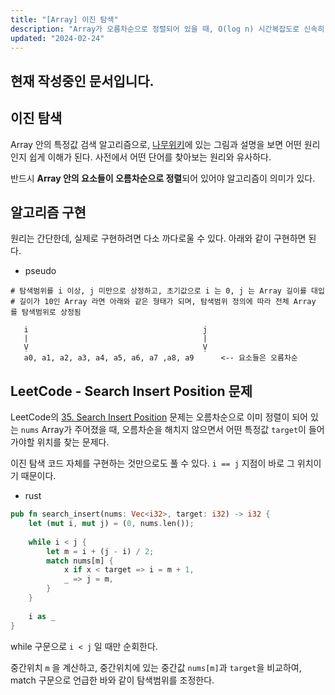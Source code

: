 ```yaml
---
title: "[Array] 이진 탐색"
description: "Array가 오름차순으로 정렬되어 있을 때, O(log n) 시간복잡도로 신속히 값을 검색하는 알고리즘"
updated: "2024-02-24"
---
```


## 현재 작성중인 문서입니다.

## 이진 탐색

Array 안의 특정값 검색 알고리즘으로, [나무위키](https://namu.wiki/w/%EC%9D%B4%EC%A7%84%20%ED%83%90%EC%83%89)에 있는 그림과 설명을 보면 어떤 원리인지 쉽게 이해가 된다. 사전에서 어떤 단어를 찾아보는 원리와 유사하다.

반드시 **Array 안의 요소들이 오름차순으로 정렬**되어 있어야 알고리즘이 의미가 있다.

## 알고리즘 구현

원리는 간단한데, 실제로 구현하려면 다소 까다로울 수 있다. 아래와 같이 구현하면 된다.

- pseudo
```pseudo
# 탐색범위를 i 이상, j 미만으로 상정하고, 초기값으로 i 는 0, j 는 Array 길이를 대입
# 길이가 10인 Array 라면 아래와 같은 형태가 되며, 탐색범위 정의에 따라 전체 Array 를 탐색범위로 상정됨

   i                                       j             
   |                                       |
   Ṿ                                       Ṿ
   a0, a1, a2, a3, a4, a5, a6, a7 ,a8, a9      <-- 요소들은 오름차순
```

## LeetCode - Search Insert Position 문제

LeetCode의 [35. Search Insert Position](https://leetcode.com/problems/search-insert-position/description/) 문제는 오름차순으로 이미 정렬이 되어 있는 `nums` Array가 주어졌을 때, 오름차순을 해치지 않으면서 어떤 특정값 `target`이 들어가야할 위치를 찾는 문제다. 

이진 탐색 코드 자체를 구현하는 것만으로도 풀 수 있다. `i == j` 지점이 바로 그 위치이기 때문이다.

- rust
```rust
pub fn search_insert(nums: Vec<i32>, target: i32) -> i32 {
    let (mut i, mut j) = (0, nums.len());
    
    while i < j {
        let m = i + (j - i) / 2;
        match nums[m] {
            x if x < target => i = m + 1,
            _ => j = m,
        }
    }
    
    i as _
}
```

while 구문으로 `i < j` 일 때만 순회한다.

중간위치 `m` 을 계산하고, 중간위치에 있는 중간값 `nums[m]`과 `target`을 비교하여, match 구문으로 언급한 바와 같이 탐색범위를 조정한다.
